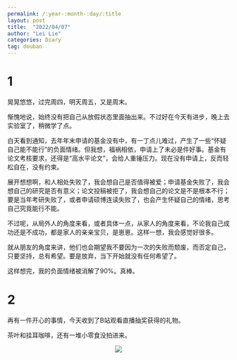 ```yaml
---
permalink: /:year-:month-:day/:title
layout: post
title:  "2022/04/07"
author: "Lei Lie"
categories: Diary
tag: douban
---
```


# 1

晃晃悠悠，过完周四，明天周五，又是周末。

惭愧地说，始终没有把自己从放假状态里面抽出来。不过好在今天有进步，晚上去实验室了，稍微学了点。

白天看到通知，去年年末申请的基金没有中，有一丁点儿难过，产生了一些“怀疑自己能不能行”的负面情绪。但我想，福祸相依，申请上了未必是件好事。基金有论文考核要求，还得是“高水平论文”，会给人重锤压力。现在没有申请上，反而轻松自在，没有约束。

展开想想啊，和人相处失败了，我会想自己是否值得被爱；申请基金失败了，我会想自己的研究是否有意义；论文投稿被拒了，我会想自己的论文是不是根本不行；要是当年考研失败了，或者申请硕博连读失败了，也会产生怀疑自己的情绪，思考自己究竟能行不能。

不过呢，从局外人的角度来看，或者具体一点，从家人的角度来看，不论我自己成功还是不成功，都是家人的亲亲宝贝，是崽崽。这样一想，我会感觉好很多。

就从朋友的角度来讲，他们也会期望我不要因为一次的失败而颓废，而否定自己，只要坚持，总有希望。要是放弃，当下开始就没有任何希望了。

这样想完，我的负面情绪被消解了90%。真棒。

# 2

再有一件开心的事情，今天收到了B站观看直播抽奖获得的礼物。

茶叶和挂耳咖啡，还有一堆小零食没拍进来。

<div align=center><img src="../../images/img-2022-04-07/img1.webp"/></div>